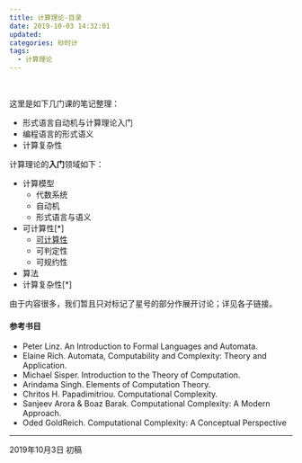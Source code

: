 ```yaml
---
title: 计算理论-目录
date: 2019-10-03 14:32:01
updated:
categories: 砂时计
tags:
  - 计算理论
---
```


<br/>

这里是如下几门课的笔记整理：
  - 形式语言自动机与计算理论入门
  - 编程语言的形式语义
  - 计算复杂性

计算理论的**入门**领域如下：

  - 计算模型
    - 代数系统
    - 自动机
    - 形式语言与语义
  - 可计算性[*]
    - [可计算性](/computability/)
    - 可判定性
    - 可规约性
  - 算法
  - 计算复杂性[*]

由于内容很多，我们暂且只对标记了星号的部分作展开讨论；详见各子链接。


#### 参考书目
  - Peter Linz. An Introduction to Formal Languages and Automata.
  - Elaine Rich. Automata, Computability and Complexity: Theory and Application.
  - Michael Sisper. Introduction to the Theory of Computation.
  - Arindama Singh. Elements of Computation Theory.
  - Chritos H. Papadimitriou. Computational Complexity.
  - Sanjeev Arora & Boaz Barak. Computational Complexity: A Modern Approach.
  - Oded GoldReich. Computational Complexity: A Conceptual Perspective

----

2019年10月3日 初稿